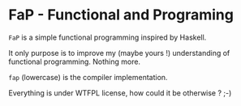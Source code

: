 FaP - Functional and Programing
===============================

`FaP` is a simple functional programming inspired by Haskell.

It only purpose is to improve my (maybe yours !) understanding of functional
programming. Nothing more.

`fap` (lowercase) is the compiler implementation.


Everything is under WTFPL license, how could it be otherwise ? ;-)
